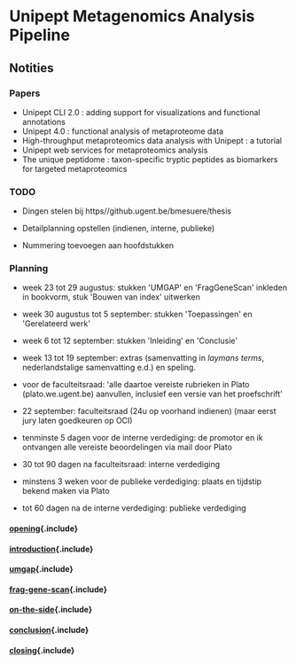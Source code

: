 # Unipept Metagenomics Analysis Pipeline

## Notities

### Papers

* Unipept CLI 2.0 : adding support for visualizations and functional annotations
* Unipept 4.0 : functional analysis of metaproteome data
* High-throughput metaproteomics data analysis with Unipept : a tutorial
* Unipept web services for metaproteomics analysis
* The unique peptidome : taxon-specific tryptic peptides as biomarkers for targeted metaproteomics

### TODO

* Dingen stelen bij https//github.ugent.be/bmesuere/thesis

* Detailplanning opstellen (indienen, interne, publieke)

* Nummering toevoegen aan hoofdstukken

### Planning

* week 23 tot 29 augustus: stukken 'UMGAP' en 'FragGeneScan' inkleden in bookvorm, stuk 'Bouwen van index' uitwerken

* week 30 augustus tot 5 september: stukken 'Toepassingen' en 'Gerelateerd werk'

* week 6 tot 12 september: stukken 'Inleiding' en 'Conclusie'

* week 13 tot 19 september: extras (samenvatting in *laymans terms*, nederlandstalige samenvatting e.d.) en speling.

* voor de faculteitsraad: 'alle daartoe vereiste rubrieken in Plato (plato.we.ugent.be) aanvullen, inclusief een versie van het proefschrift'

* 22 september: faculteitsraad (24u op voorhand indienen) (maar eerst jury laten goedkeuren op OCI)

* tenminste 5 dagen voor de interne verdediging: de promotor en ik ontvangen alle vereiste beoordelingen via mail door Plato

* 30 tot 90 dagen na faculteitsraad: interne verdediging

* minstens 3 weken voor de publieke verdediging: plaats en tijdstip bekend maken via Plato

* tot 60 dagen na de interne verdediging: publieke verdediging

#### [opening](opening.md){.include}

#### [introduction](introduction.md){.include}

#### [umgap](umgap/chapter.md){.include}

#### [frag-gene-scan](frag-gene-scan/chapter.md){.include}

#### [on-the-side](on-the-side/chapter.md){.include}

#### [conclusion](conclusion.md){.include}

#### [closing](closing.md){.include}

